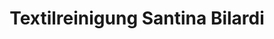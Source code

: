 ---
title: "Textilreinigung Santina Bilardi"
url: /koeln/textilreinigung-santina-bilardi/
shop: Wäscherei
---